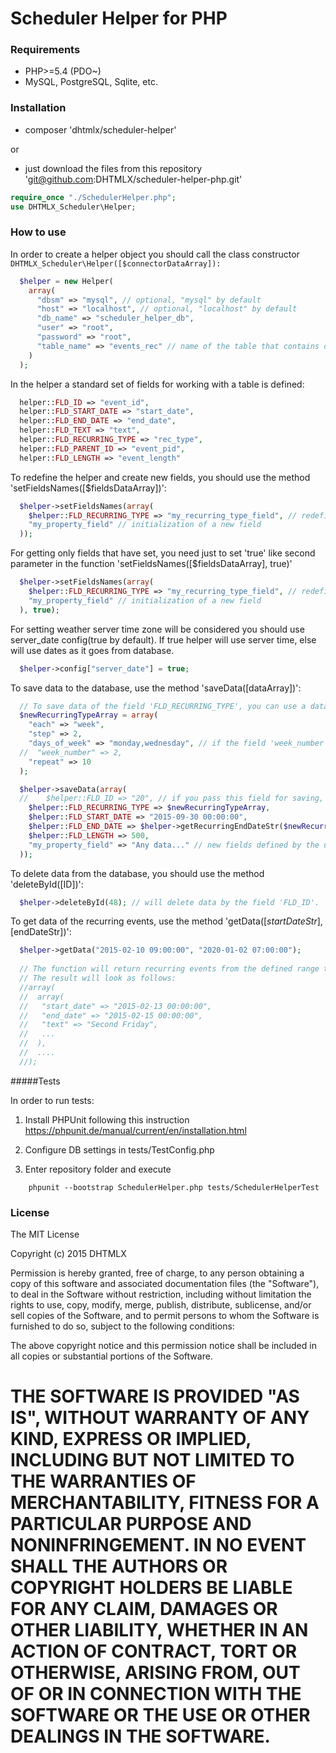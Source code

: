 Scheduler Helper for PHP
========================

### Requirements

- PHP>=5.4 (PDO~)
- MySQL, PostgreSQL, Sqlite, etc.

### Installation
 
- composer 'dhtmlx/scheduler-helper'
  
or
  
- just download the files from this repository 'git@github.com:DHTMLX/scheduler-helper-php.git'
  
```php
require_once "./SchedulerHelper.php";
use DHTMLX_Scheduler\Helper;
```

### How to use

In order to create a helper object you should call the class constructor `DHTMLX_Scheduler\Helper([$connectorDataArray]):`

```php
  $helper = new Helper(
    array(
      "dbsm" => "mysql", // optional, "mysql" by default
      "host" => "localhost", // optional, "localhost" by default
      "db_name" => "scheduler_helper_db",
      "user" => "root",
      "password" => "root",
      "table_name" => "events_rec" // name of the table that contains data of recurring events 
    )
  );
```

In the helper a standard set of fields for working with a table is defined:

```php
  helper::FLD_ID => "event_id",
  helper::FLD_START_DATE => "start_date",
  helper::FLD_END_DATE => "end_date",
  helper::FLD_TEXT => "text",
  helper::FLD_RECURRING_TYPE => "rec_type",
  helper::FLD_PARENT_ID => "event_pid",
  helper::FLD_LENGTH => "event_length"
```

To redefine the helper and create new fields, you should use the method 'setFieldsNames([$fieldsDataArray])': 

```php
  $helper->setFieldsNames(array(
    $helper::FLD_RECURRING_TYPE => "my_recurring_type_field", // redefining the field 'FLD_RECURRING_TYPE'.
    "my_property_field" // initialization of a new field
  ));
```

For getting only fields that have set, you need just to set 'true' like second parameter in the function 'setFieldsNames([$fieldsDataArray], true)'

```php
  $helper->setFieldsNames(array(
    $helper::FLD_RECURRING_TYPE => "my_recurring_type_field", // redefining the field 'FLD_RECURRING_TYPE'.
    "my_property_field" // initialization of a new field
  ), true);
```

For setting weather server time zone will be considered you should use server_date config(true by default). If true helper will use server time, else will use dates as it goes from database.

```php
  $helper->config["server_date"] = true;
```

To save data to the database, use the method 'saveData([dataArray])':

```php
  // To save data of the field 'FLD_RECURRING_TYPE', you can use a data array or a string in the format 'week_2_____1,3#10'.
  $newRecurringTypeArray = array(
    "each" => "week",
    "step" => 2,
    "days_of_week" => "monday,wednesday", // if the field 'week_number' is set, the field 'days_of_week' must contain only one value
  //  "week_number" => 2,
    "repeat" => 10
  );

  $helper->saveData(array(
  //    $helper::FLD_ID => "20", // if you pass this field for saving, data in the database will be updated by this value, otherwise new data will be written
    $helper::FLD_RECURRING_TYPE => $newRecurringTypeArray,
    $helper::FLD_START_DATE => "2015-09-30 00:00:00",
    $helper::FLD_END_DATE => $helper->getRecurringEndDateStr($newRecurringTypeArray, "2015-09-30 00:00:00", 500), // to count the end date of the recurring series, you can use the function 'getRecurringEndDateStr'
    $helper::FLD_LENGTH => 500,
    "my_property_field" => "Any data..." // new fields defined by the user must be presented in this way
  ));
```

To delete data from the database, you should use the method 'deleteById([ID])':

```php
  $helper->deleteById(48); // will delete data by the field 'FLD_ID'.
```

To get data of the recurring events, use the method 'getData([$startDateStr], [$endDateStr])':

```php
  $helper->getData("2015-02-10 09:00:00", "2020-01-02 07:00:00");
  
  // The function will return recurring events from the defined range taking into account exclusion of events series
  // The result will look as follows:
  //array(
  //  array(
  //   "start_date" => "2015-02-13 00:00:00",
  //   "end_date" => "2015-02-15 00:00:00",
  //   "text" => "Second Friday",
  //   ...
  //  ),
  //  ....
  //);
```

#####Tests

In order to run tests:

1. Install PHPUnit following this instruction https://phpunit.de/manual/current/en/installation.html

2. Configure DB settings in tests/TestConfig.php

3. Enter repository folder and execute

```
    phpunit --bootstrap SchedulerHelper.php tests/SchedulerHelperTest
```

### License

The MIT License

Copyright (c) 2015 DHTMLX

Permission is hereby granted, free of charge, to any person obtaining a copy of this software and associated documentation files (the "Software"),
to deal in the Software without restriction, including without limitation the rights to use, copy, modify, merge, publish, distribute, sublicense,
and/or sell copies of the Software, and to permit persons to whom the Software is furnished to do so, subject to the following conditions:

The above copyright notice and this permission notice shall be included in all copies or substantial portions of the Software.

THE SOFTWARE IS PROVIDED "AS IS", WITHOUT WARRANTY OF ANY KIND, EXPRESS OR IMPLIED, INCLUDING BUT NOT LIMITED TO THE WARRANTIES OF MERCHANTABILITY,
FITNESS FOR A PARTICULAR PURPOSE AND NONINFRINGEMENT. IN NO EVENT SHALL THE AUTHORS OR COPYRIGHT HOLDERS BE LIABLE FOR ANY CLAIM, DAMAGES OR OTHER
LIABILITY, WHETHER IN AN ACTION OF CONTRACT, TORT OR OTHERWISE, ARISING FROM, OUT OF OR IN CONNECTION WITH THE SOFTWARE OR THE USE OR OTHER DEALINGS
IN THE SOFTWARE.
===============
